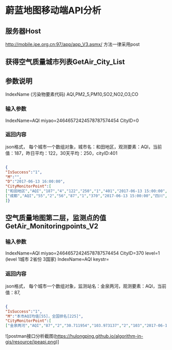 # 蔚蓝地图移动端API分析
## 服务器Host
http://mobile.ipe.org.cn:97/app/app_V3.asmx/
方法一律采用post

## 获得空气质量城市列表GetAir_City_List

## 参数说明
IndexName  (污染物要素代码)
AQI,PM2_5,PM10,SO2,NO2,O3,CO
 


### 输入参数
IndexName=AQI
miyao=24646572424578787574454
CityID=0
### 返回内容
json格式， 每个城市一个数组对象，城市名：和田地区，观测要素：AQI，当前值：187，昨日平均：122，30天平均：250，cityID:401
```json

{
"IsSuccess":"1",
"M":"",
"D":"2017-06-13 16:00:00",
"CityMonitorPoint":[
["和田地区","AQI","187","4","122","250","1","401","2017-06-13 15:00:00","新疆","385"],
["成都","AQI","55","2","56","87","1","370","2017-06-13 15:00:00","四川","225"]
]}

```


## 空气质量地图第二层，监测点的值 GetAir_Monitoringpoints_V2
### 输入参数
IndexName=AQI
miyao=24646572424578787574454
CityID=370
level=1  (level 1城市 2省份 3国家)
IndexName=AQI
keystr=
### 返回内容
json格式， 每个城市一个数组对象，监测站名：金泉两河，观测要素：AQI，当前值：87,
```json

{
"IsSuccess":"1",
"M":"本市AQI均值[55]，全国排名[225]",
"CityMonitorPoint":[
["金泉两河","AQI","87","2","30.711954","103.973137","2","103","2017-06-13 15:00:00","成都"],["邛崃水业公司","AQI","84","2","30.414520","103.441180","2","4069","2017-06-13 15:00:00","成都"],["崇州紫园","AQI","81","2","30.629381","103.656613","2","5232","2017-06-13 15:00:00","成都"],["郫县党校","AQI","80","2","30.803105","103.877196","2","4062","2017-06-13 15:00:00","成都"],["温江临江路","AQI","79","2","30.704075","103.843602","2","5225","2017-06-13 15:00:00","成都"],["红星电站","AQI","74","2","30.817083","103.871536","2","4423","2017-06-13 15:00:00","成都"],["人民公园","AQI","73","2","30.657141","104.057246","2","110","2017-06-13 15:00:00","成都"],["温江气象站","AQI","72","2","30.746846","103.861761","2","5226","2017-06-13 15:00:00","成都"],["双流防震减灾局","AQI","64","2","30.591157","103.902297","2","5227","2017-06-13 15:00:00","成都"],["草堂寺","AQI","62","2","30.660259","104.028520","2","107","2017-06-13 14:00:00","成都"],["梁家巷","AQI","59","2","30.681839","104.084084","2","109","2017-06-13 15:00:00","成都"],["建行家属楼","AQI","59","2","30.586667","103.620000","2","4428","2017-06-13 15:00:00","成都"],["新津中学外国语实验学校","AQI","56","2","30.412166","103.826920","2","4065","2017-06-13 15:00:00","成都"],["双流区环保局","AQI","54","2","30.573130","103.920699","2","5229","2017-06-13 15:00:00","成都"],["沙河铺","AQI","53","2","30.636111","104.117778","2","108","2017-06-13 15:00:00","成都"],["蒲江县委党校","AQI","52","2","30.198026","103.502834","2","4425","2017-06-13 15:00:00","成都"],["武候科技园","AQI","50","1","30.625777","103.983736","2","5215","2017-06-13 15:00:00","成都"],["灵岩寺","AQI","49","1","31.026391","103.614140","2","106","2017-06-13 15:00:00","成都"],["简阳印鳌路","AQI","43","1","30.414167","104.539444","2","5233","2017-06-13 15:00:00","成都"],["都江堰市环保大楼","AQI","40","1","30.988287","103.659620","2","5230","2017-06-13 15:00:00","成都"],["玉林","AQI","40","1","30.625911","104.057736","2","5217","2017-06-13 15:00:00","成都"],["三瓦窑","AQI","38","1","30.605292","104.082296","2","104","2017-06-13 15:00:00","成都"],["青白江图书馆","AQI","36","1","30.876781","104.251563","2","5221","2017-06-13 15:00:00","成都"],["彭州延秀小学","AQI","35","1","30.994803","103.948784","2","5231","2017-06-13 15:00:00","成都"],["新都地税局","AQI","34","1","30.820307","104.159862","2","5223","2017-06-13 15:00:00","成都"],["丽都花园","AQI","30","1","30.630603","104.034903","2","5216","2017-06-13 15:00:00","成都"],["龙泉驿区环境监测站","AQI","30","1","30.576606","104.262334","2","4063","2017-06-13 15:00:00","成都"],["十里店","AQI","30","1","30.677500","104.140833","2","105","2017-06-13 15:00:00","成都"],["金中外实校","AQI","29","1","30.867172","104.413928","2","4426","2017-06-13 15:00:00","成都"],["青白江技师学院","AQI","28","1","30.823773","104.262001","2","5222","2017-06-13 15:00:00","成都"],["锦城湖","AQI","28","1","30.570872","104.042764","2","5219","2017-06-13 15:00:00","成都"],["熊猫基地","AQI","26","1","30.737297","104.144690","2","5218","2017-06-13 15:00:00","成都"],["华阳镇","AQI","25","1","30.509749","104.056897","2","5228","2017-06-13 15:00:00","成都"]]}

```


![postman接口分析截图(https://hulongping.github.io/algorithm-in-gis/resource/ipeapi.png)]